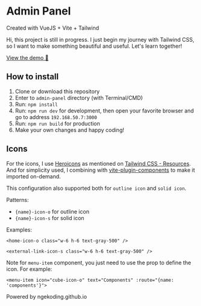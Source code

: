# Admin Panel

Created with VueJS + Vite + Tailwind

Hi, this project is still in progress. I just begin my journey with Tailwind CSS, so I want to make something beautiful and useful. Let's learn together!

[View the demo 🚀](https://ngekoding.github.io/admin-panel)

## How to install
1. Clone or download this repository
2. Enter to `admin-panel` directory (with Terminal/CMD)
3. Run: `npm install`
4. Run: `npm run dev` for development, then open your favorite browser and go to address `192.168.50.7:3000`
5. Run: `npm run build` for production
6. Make your own changes and happy coding!

## Icons

For the icons, I use [Heroicons](https://heroicons.com) as mentioned on [Tailwind CSS - Resources](https://tailwindcss.com/resources). And for simplicity used, I combining with [vite-plugin-components](https://github.com/antfu/vite-plugin-components)  to make it imported on-demand.

This configuration also supported both for `outline icon` and `solid icon`.

Patterns: 
- `{name}-icon-o` for outline icon
- `{name}-icon-s` for solid icon

Examples: 

```vue
<home-icon-o class="w-6 h-6 text-gray-500" />
```

```vue
<external-link-icon-s class="w-6 h-6 text-gray-500" />
```

Note for `menu-item` component, you just need to use the prop to define the icon. For example:

```vue
<menu-item icon="cube-icon-o" text="Components" :route="{name: 'components'}">
```

Powered by ngekoding.github.io